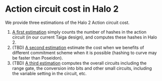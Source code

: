 # Action circuit cost in Halo 2

We provide three estimations of the Halo 2 Action circuit cost.
1. [A first estimation](./action_estim_1.md) simply counts the number of hashes in the action circuit (in our current Taiga design), and computes these hashes in Halo 2.
2. (TBD) [A second estimation](./action_estim_2.md) estimate the cost when we benefits of different commitment scheme when it is possible (hashing to curve may be faster than Poseidon).
3. (TBD) [A third estimation](./action_estim_3.md) computes the overall circuits including the range gate, the conversion into bits and other small circuits, including the variable setting in the circuit, etc.
